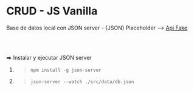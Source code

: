 <h1> CRUD - JS Vanilla </h1>
Base de datos local con JSON server - {JSON} Placeholder --> <a href="https://jsonplaceholder.typicode.com/">Api Fake</a>

<br></br>


⮕ Instalar y ejecutar JSON server

1. > ``` npm install -g json-server ```

2. > ``` json-server --watch ./src/data/db.json ```


